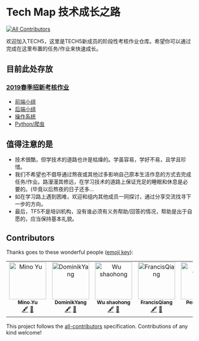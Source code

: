 # Tech Map 技术成长之路
[![All Contributors](https://img.shields.io/badge/all_contributors-6-orange.svg?style=flat-square)](#contributors)

欢迎加入TECH5，这里是TECH5新成员的阶段性考核作业仓库。希望你可以通过完成在这里布置的任务/作业来快速成长。

## 目前此处存放

### [2019春季招新考核作业](2019-spring)

* [前端小组](2019-spring/frontend)
* [后端小组](2019-spring/backend)
* [操作系统](2019-spring/os)
* [Python/爬虫](2019-spring/python)

## 值得注意的是

* 技术很酷，但学技术的道路也许是枯燥的。学虽容易，学好不易，且学且珍惜。
* 我们不希望也不倡导通过熬夜或其他过多影响自己原本生活作息的方式去完成任务/作业。路漫漫其修远，在学习技术的道路上保证充足的睡眠和休息是必要的。(毕竟以后熬夜的日子还多...
* 如在学习路上遇到困难，欢迎和组内其他成员一同探讨，通过分享交流找寻下一步的方向。
* 最后，TF5不是培训机构，没有谁必须有义务帮助/回答的情况，帮助是出于自愿的，应当保持基本礼貌。
## Contributors

Thanks goes to these wonderful people ([emoji key](https://allcontributors.org/docs/en/emoji-key)):

<!-- ALL-CONTRIBUTORS-LIST:START - Do not remove or modify this section -->
<!-- prettier-ignore -->
<table><tr><td align="center"><a href="http://we.sharelove.site"><img src="https://avatars1.githubusercontent.com/u/21097448?v=4" width="100px;" alt="Mino Yu"/><br /><sub><b>Mino Yu</b></sub></a><br /><a href="#content-Minoyu" title="Content">🖋</a> <a href="#design-Minoyu" title="Design">🎨</a></td><td align="center"><a href="https://github.com/DominikYang"><img src="https://avatars2.githubusercontent.com/u/32817649?v=4" width="100px;" alt="DominikYang"/><br /><sub><b>DominikYang</b></sub></a><br /><a href="#content-DominikYang" title="Content">🖋</a> <a href="#review-DominikYang" title="Reviewed Pull Requests">👀</a></td><td align="center"><a href="https://github.com/squareWU"><img src="https://avatars1.githubusercontent.com/u/32816850?v=4" width="100px;" alt="Wu shaohong"/><br /><sub><b>Wu shaohong</b></sub></a><br /><a href="#content-squareWU" title="Content">🖋</a> <a href="#review-squareWU" title="Reviewed Pull Requests">👀</a></td><td align="center"><a href="https://github.com/FrancisQiang"><img src="https://avatars0.githubusercontent.com/u/41600119?v=4" width="100px;" alt="FrancisQiang"/><br /><sub><b>FrancisQiang</b></sub></a><br /><a href="#content-FrancisQiang" title="Content">🖋</a> <a href="#review-FrancisQiang" title="Reviewed Pull Requests">👀</a></td><td align="center"><a href="https://github.com/TuringCodeOne"><img src="https://avatars1.githubusercontent.com/u/32813194?v=4" width="100px;" alt="Peng Tsinv"/><br /><sub><b>Peng Tsinv</b></sub></a><br /><a href="#content-TuringCodeOne" title="Content">🖋</a> <a href="#review-TuringCodeOne" title="Reviewed Pull Requests">👀</a></td><td align="center"><a href="https://github.com/FredZeng"><img src="https://avatars0.githubusercontent.com/u/17154608?v=4" width="100px;" alt="FredTsang"/><br /><sub><b>FredTsang</b></sub></a><br /><a href="#review-FredZeng" title="Reviewed Pull Requests">👀</a></td></tr></table>

<!-- ALL-CONTRIBUTORS-LIST:END -->

This project follows the [all-contributors](https://github.com/all-contributors/all-contributors) specification. Contributions of any kind welcome!